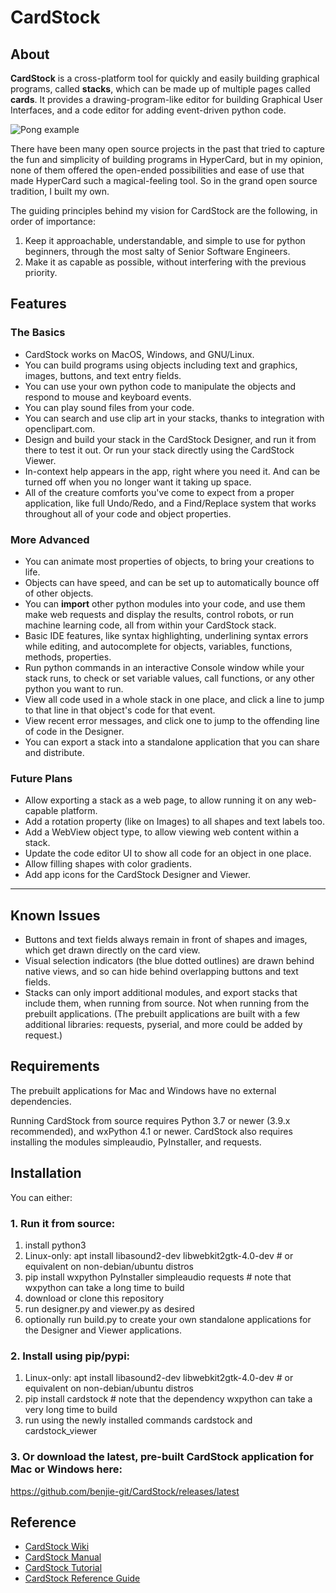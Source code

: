 # CardStock

## About

**CardStock** is a cross-platform tool for quickly and easily building graphical programs, called **stacks**, which can be made up of multiple pages called **cards**.  It provides a drawing-program-like editor for building Graphical User Interfaces, and a code editor for adding event-driven python code.

![Pong example](https://github.com/benjie-git/CardStock/wiki/images/pong.png?raw=true)

There have been many open source projects in the past that tried to capture the fun and simplicity of building programs in HyperCard, but in my opinion, none of them offered the open-ended possibilities and ease of use that made HyperCard such a magical-feeling tool.  So in the grand open source tradition, I built my own.

The guiding principles behind my vision for CardStock are the following, in order of importance:
1. Keep it approachable, understandable, and simple to use for python beginners, through the most salty of Senior Software Engineers.
2. Make it as capable as possible, without interfering with the previous priority.

## Features

### The Basics
* CardStock works on MacOS, Windows, and GNU/Linux.
* You can build programs using objects including text and graphics, images, buttons, and text entry fields.
* You can use your own python code to manipulate the objects and respond to mouse and keyboard events.
* You can play sound files from your code.
* You can search and use clip art in your stacks, thanks to integration with openclipart.com.
* Design and build your stack in the CardStock Designer, and run it from there to test it out.  Or run your stack directly using the CardStock Viewer.
* In-context help appears in the app, right where you need it.  And can be turned off when you no longer want it taking up space.
* All of the creature comforts you've come to expect from a proper application, like full Undo/Redo, and a Find/Replace system that works throughout all of your code and object properties.

### More Advanced
* You can animate most properties of objects, to bring your creations to life.
* Objects can have speed, and can be set up to automatically bounce off of other objects.
* You can **import** other python modules into your code, and use them make web requests and display the results, control robots, or run machine learning code, all from within your CardStock stack.
* Basic IDE features, like syntax highlighting, underlining syntax errors while editing, and autocomplete for objects, variables, functions, methods, properties.
* Run python commands in an interactive Console window while your stack runs, to check or set variable values, call functions, or any other python you want to run.
* View all code used in a whole stack in one place, and click a line to jump to that line in that object's code for that event.
* View recent error messages, and click one to jump to the offending line of code in the Designer.
* You can export a stack into a standalone application that you can share and distribute.

### Future Plans
* Allow exporting a stack as a web page, to allow running it on any web-capable platform.
* Add a rotation property (like on Images) to all shapes and text labels too.
* Add a WebView object type, to allow viewing web content within a stack.
* Update the code editor UI to show all code for an object in one place.
* Allow filling shapes with color gradients.
* Add app icons for the CardStock Designer and Viewer.

________
## Known Issues
* Buttons and text fields always remain in front of shapes and images, which get drawn directly on the card view.
* Visual selection indicators (the blue dotted outlines) are drawn behind native views, and so can hide behind overlapping buttons and text fields.
* Stacks can only import additional modules, and export stacks that include them, when running from source.  Not when running from the prebuilt applications. (The prebuilt applications are built with a few additional libraries: requests, pyserial, and more could be added by request.)

## Requirements
The prebuilt applications for Mac and Windows have no external dependencies.

Running CardStock from source requires Python 3.7 or newer (3.9.x recommended), and wxPython 4.1 or newer.
CardStock also requires installing the modules simpleaudio, PyInstaller, and requests.

## Installation
You can either:

### 1. Run it from source:
1. install python3
2. Linux-only: apt install libasound2-dev libwebkit2gtk-4.0-dev  # or equivalent on non-debian/ubuntu distros
3. pip install wxpython PyInstaller simpleaudio requests  # note that wxpython can take a long time to build
4. download or clone this repository
5. run designer.py and viewer.py as desired
6. optionally run build.py to create your own standalone applications for the Designer and Viewer applications.

### 2. Install using pip/pypi:
1. Linux-only: apt install libasound2-dev libwebkit2gtk-4.0-dev  # or equivalent on non-debian/ubuntu distros
2. pip install cardstock  # note that the dependency wxpython can take a very long time to build
3. run using the newly installed commands cardstock and cardstock_viewer

### 3. Or download the latest, pre-built CardStock application for Mac or Windows here:
https://github.com/benjie-git/CardStock/releases/latest

## Reference
* [CardStock Wiki](https://github.com/benjie-git/CardStock/wiki)
* [CardStock Manual](https://github.com/benjie-git/CardStock/wiki/Manual)
* [CardStock Tutorial](https://github.com/benjie-git/CardStock/wiki/Tutorial)
* [CardStock Reference Guide](https://github.com/benjie-git/CardStock/wiki/Reference)
